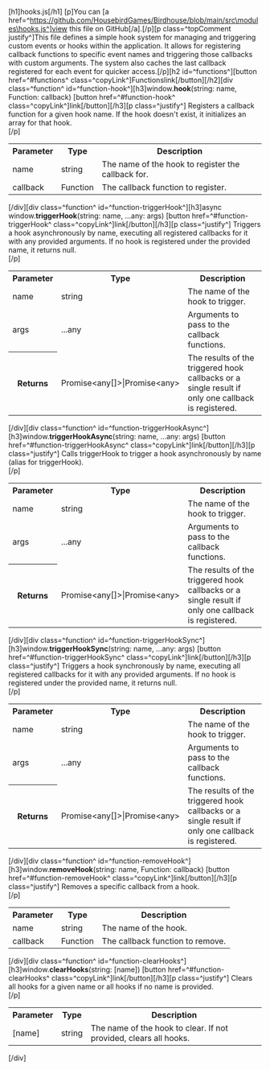 [h1]hooks.js[/h1]
[p]You can [a href=^https://github.com/HousebirdGames/Birdhouse/blob/main/src\modules\hooks.js^]view this file on GitHub[/a].[/p][p class=^topComment justify^]This file defines a simple hook system for managing and triggering custom events or hooks within the application. It allows for registering callback functions to specific event names and triggering those callbacks with custom arguments. The system also caches the last callback registered for each event for quicker access.[/p][h2 id=^functions^][button href=^#functions^ class=^copyLink^]Functions<span class="material-icons spaceLeft">link</span>[/button][/h2][div class=^function^ id=^function-hook^][h3]window.<strong class="copyData" data-copy="window.hook(string, Function)">hook</strong>(string: name, Function: callback) [button href=^#function-hook^ class=^copyLink^]<span class="material-icons">link</span>[/button][/h3][p class=^justify^] Registers a callback function for a given hook name. If the hook doesn&#039;t exist, it initializes an array for that hook. <br> [/p]<table><tr><th>Parameter</th><th>Type</th><th>Description</th></tr><tr><td class="parameter">name</td><td>string</td><td>The name of the hook to register the callback for.</td></tr><tr><td class="parameter">callback</td><td>Function</td><td>The callback function to register.</td></tr></table>[/div][div class=^function^ id=^function-triggerHook^][h3]async window.<strong class="copyData" data-copy="window.triggerHook(string, ...any)">triggerHook</strong>(string: name, ...any: args) [button href=^#function-triggerHook^ class=^copyLink^]<span class="material-icons">link</span>[/button][/h3][p class=^justify^] Triggers a hook asynchronously by name, executing all registered callbacks for it with any provided arguments. If no hook is registered under the provided name, it returns null. <br> [/p]<table><tr><th>Parameter</th><th>Type</th><th>Description</th></tr><tr><td class="parameter">name</td><td>string</td><td>The name of the hook to trigger.</td></tr><tr><td class="parameter">args</td><td>...any</td><td>Arguments to pass to the callback functions.</td></tr><tr></tr><tr><th class="returns">Returns</th><td>Promise&lt;any[]&gt;|Promise&lt;any&gt;</td><td>The results of the triggered hook callbacks or a single result if only one callback is registered.</td></tr></table>[/div][div class=^function^ id=^function-triggerHookAsync^][h3]window.<strong class="copyData" data-copy="window.triggerHookAsync(string, ...any)">triggerHookAsync</strong>(string: name, ...any: args) [button href=^#function-triggerHookAsync^ class=^copyLink^]<span class="material-icons">link</span>[/button][/h3][p class=^justify^] Calls triggerHook to trigger a hook asynchronously by name (alias for triggerHook). <br> [/p]<table><tr><th>Parameter</th><th>Type</th><th>Description</th></tr><tr><td class="parameter">name</td><td>string</td><td>The name of the hook to trigger.</td></tr><tr><td class="parameter">args</td><td>...any</td><td>Arguments to pass to the callback functions.</td></tr><tr></tr><tr><th class="returns">Returns</th><td>Promise&lt;any[]&gt;|Promise&lt;any&gt;</td><td>The results of the triggered hook callbacks or a single result if only one callback is registered.</td></tr></table>[/div][div class=^function^ id=^function-triggerHookSync^][h3]window.<strong class="copyData" data-copy="window.triggerHookSync(string, ...any)">triggerHookSync</strong>(string: name, ...any: args) [button href=^#function-triggerHookSync^ class=^copyLink^]<span class="material-icons">link</span>[/button][/h3][p class=^justify^] Triggers a hook synchronously by name, executing all registered callbacks for it with any provided arguments. If no hook is registered under the provided name, it returns null. <br> [/p]<table><tr><th>Parameter</th><th>Type</th><th>Description</th></tr><tr><td class="parameter">name</td><td>string</td><td>The name of the hook to trigger.</td></tr><tr><td class="parameter">args</td><td>...any</td><td>Arguments to pass to the callback functions.</td></tr><tr></tr><tr><th class="returns">Returns</th><td>Promise&lt;any[]&gt;|Promise&lt;any&gt;</td><td>The results of the triggered hook callbacks or a single result if only one callback is registered.</td></tr></table>[/div][div class=^function^ id=^function-removeHook^][h3]window.<strong class="copyData" data-copy="window.removeHook(string, Function)">removeHook</strong>(string: name, Function: callback) [button href=^#function-removeHook^ class=^copyLink^]<span class="material-icons">link</span>[/button][/h3][p class=^justify^] Removes a specific callback from a hook. <br> [/p]<table><tr><th>Parameter</th><th>Type</th><th>Description</th></tr><tr><td class="parameter">name</td><td>string</td><td>The name of the hook.</td></tr><tr><td class="parameter">callback</td><td>Function</td><td>The callback function to remove.</td></tr></table>[/div][div class=^function^ id=^function-clearHooks^][h3]window.<strong class="copyData" data-copy="window.clearHooks(string)">clearHooks</strong>(string: [name]) [button href=^#function-clearHooks^ class=^copyLink^]<span class="material-icons">link</span>[/button][/h3][p class=^justify^] Clears all hooks for a given name or all hooks if no name is provided. <br> [/p]<table><tr><th>Parameter</th><th>Type</th><th>Description</th></tr><tr><td class="parameter">[name]</td><td>string</td><td>The name of the hook to clear. If not provided, clears all hooks.</td></tr></table>[/div]